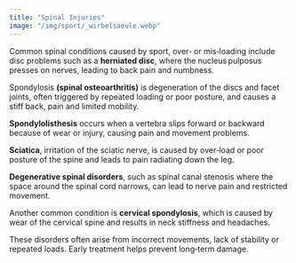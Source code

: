 ```yaml
---
title: "Spinal Injuries"
image: "/img/sport/_wirbelsaeule.webp"
---
```


Common spinal conditions caused by sport, over‑ or mis‑loading include disc problems such as a **herniated disc**, where the nucleus pulposus presses on nerves, leading to back pain and numbness. 

Spondylosis **(spinal osteoarthritis)** is degeneration of the discs and facet joints, often triggered by repeated loading or poor posture, and causes a stiff back, pain and limited mobility. 

**Spondylolisthesis** occurs when a vertebra slips forward or backward because of wear or injury, causing pain and movement problems. 

**Sciatica**, irritation of the sciatic nerve, is caused by over‑load or poor posture of the spine and leads to pain radiating down the leg. 

**Degenerative spinal disorders**, such as spinal canal stenosis where the space around the spinal cord narrows, can lead to nerve pain and restricted movement. 

Another common condition is **cervical spondylosis**, which is caused by wear of the cervical spine and results in neck stiffness and headaches. 

These disorders often arise from incorrect movements, lack of stability or repeated loads. Early treatment helps prevent long‑term damage.